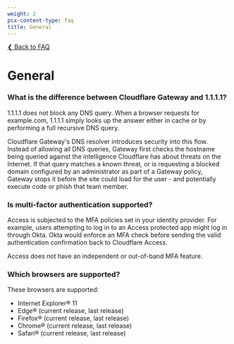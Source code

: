 ```yaml
---
weight: 2
pcx-content-type: faq
title: General
---
```


[❮ Back to FAQ](/faq)

# General

### What is the difference between Cloudflare Gateway and 1.1.1.1?

1.1.1.1 does not block any DNS query. When a browser requests for example.com, 1.1.1.1 simply looks up the answer either in cache or by performing a full recursive DNS query.

Cloudflare Gateway's DNS resolver introduces security into this flow. Instead of allowing all DNS queries, Gateway first checks the hostname being queried against the intelligence Cloudflare has about threats on the Internet. If that query matches a known threat, or is requesting a blocked domain configured by an administrator as part of a Gateway policy, Gateway stops it before the site could load for the user - and potentially execute code or phish that team member.

### Is multi-factor authentication supported?

Access is subjected to the MFA policies set in your identity provider. For example, users attempting to log in to an Access protected app might log in through Okta. Okta would enforce an MFA check before sending the valid authentication confirmation back to Cloudflare Access.

Access does not have an independent or out-of-band MFA feature.

### Which browsers are supported?

These browsers are supported:

- Internet Explorer® 11
- Edge® (current release, last release)
- Firefox® (current release, last release)
- Chrome® (current release, last release)
- Safari® (current release, last release)